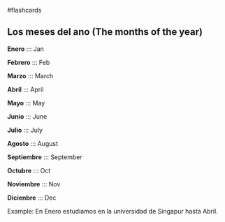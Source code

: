 #flashcards 

## Los meses del ano (The months of the year)

**Enero** ::: Jan
<!--SR:!2023-05-04,43,230-->

**Febrero** ::: Feb
<!--SR:!2023-02-15,1,230-->

**Marzo** ::: March

**Abril** ::: April

**Mayo** ::: May

**Junio** ::: June

**Julio** ::: July

**Agosto** ::: August
<!--SR:!2023-04-21,18,210-->

**Septiembre** ::: September

**Octubre** ::: Oct

**Noviembre** ::: Nov
<!--SR:!2023-02-17,3,250-->

**Dicienbre** ::: Dec

Example:
En Enero estudiamos en la universidad de Singapur hasta Abril.